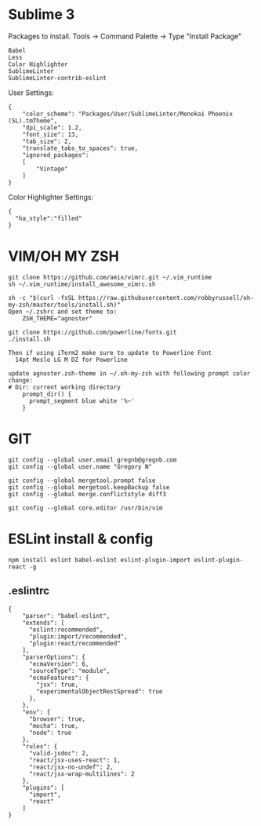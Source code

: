 # Sublime 3 

Packages to install. Tools -> Command Palette -> Type "Install Package"

    Babel
    Less
    Color Highlighter
    SublimeLinter
    SublimeLinter-contrib-eslint

User Settings:

    {
        "color_scheme": "Packages/User/SublimeLinter/Monokai Phoenix (SL).tmTheme",
        "dpi_scale": 1.2,
        "font_size": 13,
        "tab_size": 2,
        "translate_tabs_to_spaces": true,
        "ignored_packages":
        [
            "Vintage"
        ]
    }

Color Highlighter Settings:

    {
      "ha_style":"filled"
    }

# VIM/OH MY ZSH 

    git clone https://github.com/amix/vimrc.git ~/.vim_runtime
    sh ~/.vim_runtime/install_awesome_vimrc.sh
    
    sh -c "$(curl -fsSL https://raw.githubusercontent.com/robbyrussell/oh-my-zsh/master/tools/install.sh)"
    Open ~/.zshrc and set theme to:
        ZSH_THEME="agnoster"
   
    git clone https://github.com/powerline/fonts.git
    ./install.sh
     
    Then if using iTerm2 make sure to update to Powerline Font
      14pt Meslo LG M DZ for Powerline
    
    update agnoster.zsh-theme in ~/.oh-my-zsh with following prompt color change:
    # Dir: current working directory
        prompt_dir() {
          prompt_segment blue white '%~'
        }

# GIT

    git config --global user.email gregnb@gregnb.com
    git config --global user.name "Gregory N"

    git config --global mergetool.prompt false
    git config --global mergetool.keepBackup false
    git config --global merge.conflictstyle diff3
    
    git config --global core.editor /usr/bin/vim


# ESLint install & config

    npm install eslint babel-eslint eslint-plugin-import eslint-plugin-react -g

## .eslintrc ##

    {
        "parser": "babel-eslint",
        "extends": [
          "eslint:recommended",
          "plugin:import/recommended",
          "plugin:react/recommended"
        ],
        "parserOptions": {
          "ecmaVersion": 6,
          "sourceType": "module",
          "ecmaFeatures": {
            "jsx": true,
            "experimentalObjectRestSpread": true
          },
        },
        "env": {
          "browser": true,
          "mocha": true,
          "node": true
        },
        "rules": {
          "valid-jsdoc": 2,
          "react/jsx-uses-react": 1,
          "react/jsx-no-undef": 2,
          "react/jsx-wrap-multilines": 2
        },
        "plugins": [
          "import",
          "react"
        ]
    }

